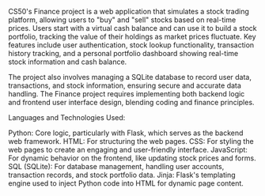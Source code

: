 CS50's Finance project is a web application that simulates a stock trading platform, allowing users to "buy" and "sell" stocks based on real-time prices. Users start with a virtual cash balance and can use it to build a stock portfolio, tracking the value of their holdings as market prices fluctuate. Key features include user authentication, stock lookup functionality, transaction history tracking, and a personal portfolio dashboard showing real-time stock information and cash balance.

The project also involves managing a SQLite database to record user data, transactions, and stock information, ensuring secure and accurate data handling. The Finance project requires implementing both backend logic and frontend user interface design, blending coding and finance principles.


Languages and Technologies Used:

Python: Core logic, particularly with Flask, which serves as the backend web framework.
HTML: For structuring the web pages.
CSS: For styling the web pages to create an engaging and user-friendly interface.
JavaScript: For dynamic behavior on the frontend, like updating stock prices and forms.
SQL (SQLite): For database management, handling user accounts, transaction records, and stock portfolio data.
Jinja: Flask's templating engine used to inject Python code into HTML for dynamic page content.

